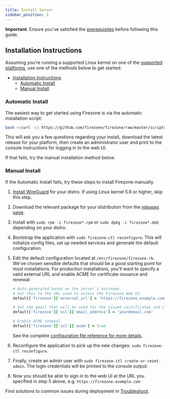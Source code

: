 ```yaml
---
title: Install Server
sidebar_position: 3
---
```


**Important**: Ensure you've satisfied the
[prerequisites](../deploy/prerequisites) before following this
guide.

## Installation Instructions

Assuming you're running a supported Linux kernel on one of the [supported
platforms](#supported-linux-distributions), use one of the methods below
to get started:

- [Installation Instructions](#installation-instructions)
  - [Automatic Install](#automatic-install)
  - [Manual Install](#manual-install)

### Automatic Install

The easiest way to get started using Firezone is via the automatic installation
script:

```bash
bash <(curl -Ls https://github.com/firezone/firezone/raw/master/scripts/install.sh)
```

This will ask you a few questions regarding your install, download the latest
release for your platform, then create an administrator user and print to the
console instructions for logging in to the web UI.

If that fails, try the manual installation method below.

### Manual Install

If the Automatic Install fails, try these steps to install Firezone manually.

1. [Install WireGuard](https://www.wireguard.com/install/) for your distro.
   If using Linux kernel 5.6 or higher, skip this step.
1. Download the relevant package for your distribution from the
   [releases page](https://github.com/firezone/firezone/releases).
1. Install with `sudo rpm -i firezone*.rpm` or `sudo dpkg -i firezone*.deb`
   depending on your distro.
1. Bootstrap the application with `sudo firezone-ctl reconfigure`. This will
   initialize config files, set up needed services and generate the default
   configuration.
1. Edit the default configuration located at `/etc/firezone/firezone.rb`.
   We've chosen sensible defaults that should be a good starting point for most
   installations. For production installations, you'll want to specify a valid
   external URL and enable ACME for certificate issuance and renewal:

   ```ruby
   # Auto-generated based on the server's hostname.
   # Set this to the URL used to access the Firezone Web UI.
   default['firezone']['external_url'] = 'https://firezone.example.com'

   # Set the email that will be used for the issued certificates and certifications.
   default['firezone']['ssl']['email_address'] = 'your@email.com'

   # Enable ACME renewal
   default['firezone']['ssl']['acme'] = true
   ```

   See the complete [configuration file reference for more details](../reference/configuration-file).

1. Reconfigure the application to pick up the new changes:
   `sudo firezone-ctl reconfigure`.
1. Finally, create an admin user with `sudo firezone-ctl create-or-reset-admin`.
   The login credentials will be printed to the console output.
1. Now you should be able to sign in to the web UI at the URL you specified in
   step 5 above, e.g. `https://firezone.example.com`

Find solutions to common issues during deployment in [Troubleshoot](../administer/troubleshoot).
